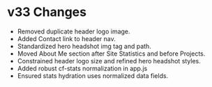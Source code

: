 # v33 Changes
- Removed duplicate header logo image.
- Added Contact link to header nav.
- Standardized hero headshot img tag and path.
- Moved About Me section after Site Statistics and before Projects.
- Constrained header logo size and refined hero headshot styles.
- Added robust cf-stats normalization in app.js
- Ensured stats hydration uses normalized data fields.
